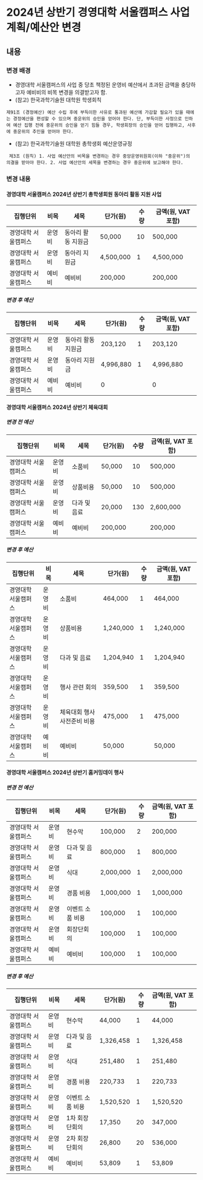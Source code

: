 2024년 상반기 경영대학 서울캠퍼스 사업계획/예산안 변경
==

## 내용

### 변경 배경

- 경영대학 서울캠퍼스의 사업 중 당초 책정된 운영비 예산에서 초과된 금액을 충당하고자 예비비의 비목 변경을 의결받고자 함.
- (참고) 한국과학기술원 대학원 학생회칙

``` 제91조 (경정예산) 예산 수립 후에 부득이한 사유로 통과된 예산에 가감할 필요가 있을 때에는 경정예산을 편성할 수 있으며 중운위의 승인을 얻어야 한다. 단, 부득이한 사정으로 인하여 예산 집행 전에 중운위의 승인을 얻기 힘들 경우, 학생회장의 승인을 얻어 집행하고, 사후에 중운위의 추인을 얻어야 한다. ```

- (참고) 한국과학기술원 대학원 총학생회 예산운영규정
  
``` 제3조 (원칙) 1. 사업 예산안의 비목을 변경하는 경우 중앙운영위원회(이하 "중운위")의 의결을 받아야 한다. 2. 사업 예산안의 세목을 변경하는 경우 중운위에 보고해야 한다.```

### 변경 내용 

#### 경영대학 서울캠퍼스 2024년 상반기 총학생회원 동아리 활동 지원 사업

| 집행단위 | 비목 | 세목 | 단가(원) | 수량 | 금액(원, VAT 포함) |
|--------------------|--------|------------------------|----------| ---- | ----------- |
| 경영대학 서울캠퍼스 | 운영비 | 동아리 활동 지원금 | 50,000 | 10 | 500,000 | 
| 경영대학 서울캠퍼스 | 운영비 | 동아리 지원금 | 4,500,000 | 1 | 4,500,000 | 
| 경영대학 서울캠퍼스 | 예비비 | 예비비 | 200,000 |  | 200,000 | 

##### 변경 후 예산
| 집행단위 | 비목 | 세목 | 단가(원) | 수량 | 금액(원, VAT 포함) |
|--------------------|--------|------------------------|----------| ---- | ----------- |
| 경영대학 서울캠퍼스 | 운영비 | 동아리 활동 지원금 | 203,120 | 1 | 203,120 | 
| 경영대학 서울캠퍼스 | 운영비 | 동아리 지원금 | 4,996,880 | 1 | 4,996,880 | 
| 경영대학 서울캠퍼스 | 예비비 | 예비비 | 0 |  | 0 | 

#### 경영대학 서울캠퍼스 2024년 상반기 체육대회

##### 변경 전 예산
| 집행단위 | 비목 | 세목 | 단가(원) | 수량 | 금액(원, VAT 포함) |
|--------------------|--------|------------------------|----------| ---- | ----------- |
| 경영대학 서울캠퍼스 | 운영비 | 소품비 | 50,000 | 10 | 500,000 | 
| 경영대학 서울캠퍼스 | 운영비 | 상품비용 | 50,000 | 10 | 500,000 |
| 경영대학 서울캠퍼스 | 운영비 | 다과 및 음료 | 20,000 | 130 | 2,600,000 |
| 경영대학 서울캠퍼스 | 예비비 | 예비비 | 200,000 |  | 200,000 | 

##### 변경 후 예산
| 집행단위 | 비목 | 세목 | 단가(원) | 수량 | 금액(원, VAT 포함) |
|--------------------|--------|------------------------|----------| ---- | ----------- |
| 경영대학 서울캠퍼스 | 운영비 | 소품비 | 464,000 | 1 | 464,000 | 
| 경영대학 서울캠퍼스 | 운영비 | 상품비용 | 1,240,000 | 1 | 1,240,000 |
| 경영대학 서울캠퍼스 | 운영비 | 다과 및 음료 | 1,204,940 | 1 | 1,204,940 |
| 경영대학 서울캠퍼스 | 운영비 | 행사 관련 회의 | 359,500 | 1 | 359,500 |
| 경영대학 서울캠퍼스 | 운영비 | 체육대회 행사 사전준비 비용 | 475,000 | 1 | 475,000 |
| 경영대학 서울캠퍼스 | 예비비 | 예비비 | 50,000 |  | 50,000 | 

#### 경영대학 서울캠퍼스 2024년 상반기 홈커밍데이 행사

##### 변경 전 예산
| 집행단위 | 비목 | 세목 | 단가(원) | 수량 | 금액(원, VAT 포함) |
|--------------------|--------|------------------------|----------| ---- | ----------- |
| 경영대학 서울캠퍼스 | 운영비 | 현수막 | 100,000 | 2 | 200,000 | 
| 경영대학 서울캠퍼스 | 운영비 | 다과 및 음료 | 800,000 | 1 | 800,000 |
| 경영대학 서울캠퍼스 | 운영비 | 식대 | 2,000,000 | 1 | 2,000,000 |
| 경영대학 서울캠퍼스 | 운영비 | 경품 비용 | 1,000,000 | 1 | 1,000,000 |
| 경영대학 서울캠퍼스 | 운영비 | 이벤트 소품 비용 | 100,000 | 1 | 100,000 |
| 경영대학 서울캠퍼스 | 운영비 | 회장단회의 | 100,000 | 1 | 100,000 |
| 경영대학 서울캠퍼스 | 예비비 | 예비비 | 100,000 | 1 | 100,000 |

##### 변경 후 예산
| 집행단위 | 비목 | 세목 | 단가(원) | 수량 | 금액(원, VAT 포함) |
|--------------------|--------|------------------------|----------| ---- | ----------- |
| 경영대학 서울캠퍼스 | 운영비 | 현수막 | 44,000 | 1 | 44,000 | 
| 경영대학 서울캠퍼스 | 운영비 | 다과 및 음료 | 1,326,458 | 1 | 1,326,458 |
| 경영대학 서울캠퍼스 | 운영비 | 식대 | 251,480 | 1 | 251,480 |
| 경영대학 서울캠퍼스 | 운영비 | 경품 비용 | 220,733 | 1 | 220,733 |
| 경영대학 서울캠퍼스 | 운영비 | 이벤트 소품 비용 | 1,520,520 | 1 | 1,520,520 |
| 경영대학 서울캠퍼스 | 운영비 | 1차 회장단회의 | 17,350 | 20 | 347,000 |
| 경영대학 서울캠퍼스 | 운영비 | 2차 회장단회의 | 26,800 | 20 | 536,000 |
| 경영대학 서울캠퍼스 | 예비비 | 예비비 | 53,809 | 1 | 53,809 |
